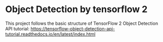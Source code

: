 # Object Detection by tensorflow 2
This project follows the basic structure of TensorFlow 2 Object Detection API tutorial: https://tensorflow-object-detection-api-tutorial.readthedocs.io/en/latest/index.html
